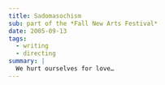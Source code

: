 ```yaml
---
title: Sadomasochism
sub: part of the *Fall New Arts Festival*
date: 2005-09-13
tags:
  - writing
  - directing
summary: |
  We hurt ourselves for love…
---
```

